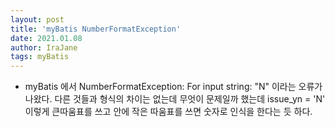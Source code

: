 ```yaml
---
layout: post
title: 'myBatis NumberFormatException'
date: 2021.01.08
author: IraJane
tags: myBatis
---
```


* myBatis 에서 NumberFormatException: For input string: "N" 이라는 오류가 나왔다.
다른 것들과 형식의 차이는 없는데 무엇이 문제일까 했는데 
<if test="issueYn != null and issueYn == 'Y'">issue_yn = 'N'</if>
이렇게 큰따움표를 쓰고 안에 작은 따움표를 쓰면 숫자로 인식을 한다는 듯 하다.
